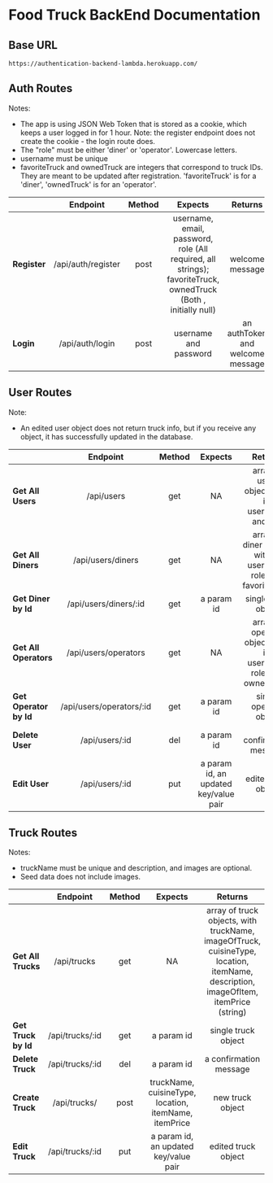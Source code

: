 # Food Truck BackEnd Documentation

## Base URL
```
https://authentication-backend-lambda.herokuapp.com/
```


## Auth Routes
Notes: 
- The app is using JSON Web Token that is stored as a cookie, which keeps a user logged in for 1 hour. Note: the register endpoint does not create the cookie - the login route does.
- The "role" must be either 'diner' or 'operator'. Lowercase letters.
- username must be unique
- favoriteTruck and ownedTruck are integers that correspond to truck IDs. They are meant to be updated after registration. 'favoriteTruck' is for a 'diner', 'ownedTruck' is for an 'operator'.

|       | Endpoint | Method |  Expects | Returns |
| :--- |   :---:  |  :---: |   :---:  | :---: |
| **Register**  | /api/auth/register  | post | username, email, password, role (All required, all strings); favoriteTruck, ownedTruck (Both , initially null) | welcome message  |
| **Login**  | /api/auth/login  | post | username and password  | an authToken and welcome message  |


## User Routes
Note: 
- An edited user object does not return truck info, but if you receive any object, it has successfully updated in the database.

|       | Endpoint | Method |  Expects | Returns |
| :--- |   :---:  |  :---: |   :---:  | :---: |
| **Get All Users**  | /api/users  | get  | NA  | array of users objects with id, username, and role |
| **Get All Diners**  | /api/users/diners  | get  | NA  | array of diner objects with id, username, role, and favoriteTruck |
| **Get Diner by Id**  | /api/users/diners/:id | get  | a param id | single diner object |
| **Get All Operators**  | /api/users/operators  | get  | NA | array of operator objects with id, username, role, and ownedTruck |
| **Get Operator by Id**  | /api/users/operators/:id | get  | a param id  | single operator object  |
| **Delete User**  | /api/users/:id  | del | a param id  | a confirmation message  |
| **Edit User**  | /api/users/:id | put | a param id, an updated key/value pair  | edited User object |


## Truck Routes
Notes: 
- truckName must be unique and description, and images are optional.
- Seed data does not include images.

|       | Endpoint | Method |  Expects | Returns |
| :--- |   :---:  |  :---: |   :---:  | :---: |
| **Get All Trucks**  | /api/trucks  | get  | NA  | array of truck objects, with truckName, imageOfTruck, cuisineType, location, itemName, description, imageOfItem, itemPrice (string)  |
| **Get Truck by Id**  | /api/trucks/:id  | get  | a param id  | single truck object  |
| **Delete Truck**  | /api/trucks/:id  | del | a param id  | a confirmation message  |
| **Create Truck**  | /api/trucks/ | post | truckName, cuisineType, location, itemName, itemPrice | new truck object  |
| **Edit Truck**  | /api/trucks/:id | put | a param id, an updated key/value pair  | edited truck object  |
